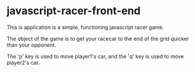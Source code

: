 javascript-racer-front-end
==========================

This is application is a simple, functioning javascript racer game.

The object of the game is to get your racecar to the end of the grid quicker than your opponent. 

The 'p' key is used to move player1's car, and the 'q' key is used to move player2's car.
